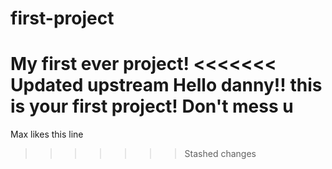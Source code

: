 # first-project
My first ever project!
<<<<<<< Updated upstream
Hello danny!! this is your first project! Don't mess u
=======
Max likes this line
>>>>>>> Stashed changes
